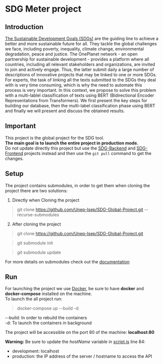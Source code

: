 # SDG Meter project

## Introduction

[The Sustainable Development Goals (SDGs)](http://62.160.8.100/#sdgs) are the guiding line to
achieve a better and more sustainable future for all. They tackle the global challenges we face, including poverty, inequality, climate change, environmental
degradation, peace and justice. The OnePlanet network - an open partnership
for sustainable development - provides a platform where all countries, including
all relevant stakeholders and organizations, are invited to join and actively engage. Thus, the latter submit daily a large number of descriptions of innovative
projects that may be linked to one or more SDGs. For experts, the task of linking all the texts submitted to the SDGs they deal with is very time consuming,
which is why the need to automate this process is very important. In this context,
we propose to solve this problem with a multi-lablel classification of texts using BERT (Bidirectional Encoder Representations from Transformers). We first
present the key steps for building our database, then the multi-label classification
phase using BERT and finally we will present and discuss the obtained results.

## Important
This project is the global project for the SDG tool.  
**The main goal is to launch the entire project in production mode.**  
Do not update directly this project but use the [SDG-Backend](https://github.com/Unep-Isep/SDG-Backend) and [SDG-Frontend](https://github.com/Unep-Isep/SDG-Frontend) projects instead and then use the `git pull` command to get the changes.


## Setup

The project contains submodules, in order to get them when cloning the project there are two solutions:

1. Directly when Cloning the project
> git clone https://github.com/Unep-Isep/SDG-Global-Project.git --recurse-submodules

2. After cloning the project
> git clone https://github.com/Unep-Isep/SDG-Global-Project.git  

> git submodule init

> git submodule update

For more details on submodules check out the [documentation](https://git-scm.com/book/en/v2/Git-Tools-Submodules)

## Run

For launching the project we use [Docker](https://www.docker.com/), be sure to have **docker** and **docker-compose** installed on the machine.  
To launch the all project run:

> docker-compose up --build -d  

--build: In order to rebuild the containers   
-d: To launch the containers in background

The project will be accessible on the port 80 of the machine: **localhost:80**

**Warning:** Be sure to update the *hostName* variable in [script.js](SDG-Frontend/js/scripts.js) line 84:
- development: localhost
- production: the IP address of the server / hostname to access the API
